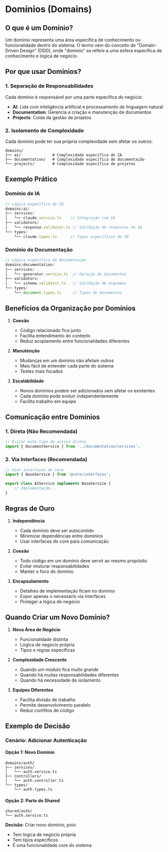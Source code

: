 # Domínios (Domains)

## O que é um Domínio?

Um domínio representa uma área específica de conhecimento ou funcionalidade dentro do sistema. O termo vem do conceito de "Domain-Driven Design" (DDD), onde "domínio" se refere a uma esfera específica de conhecimento e lógica de negócio.

## Por que usar Domínios?

### 1. Separação de Responsabilidades
Cada domínio é responsável por uma parte específica do negócio:

- **AI**: Lida com inteligência artificial e processamento de linguagem natural
- **Documentation**: Gerencia a criação e manutenção de documentos
- **Projects**: Cuida da gestão de projetos

### 2. Isolamento de Complexidade
Cada domínio pode ter sua própria complexidade sem afetar os outros:

```
domains/
├── ai/              # Complexidade específica de IA
├── documentation/   # Complexidade específica de documentação
└── projects/        # Complexidade específica de projetos
```

## Exemplo Prático

### Domínio de IA
```typescript
// Lógica específica de IA
domains/ai/
├── services/
│   └── claude.service.ts    // Integração com IA
├── validators/
│   └── response.validator.ts // Validação de respostas da IA
└── types/
    └── claude.types.ts      // Tipos específicos de IA
```

### Domínio de Documentação
```typescript
// Lógica específica de documentação
domains/documentation/
├── services/
│   └── generator.service.ts  // Geração de documentos
├── validators/
│   └── schema.validator.ts   // Validação de esquemas
└── types/
    └── document.types.ts     // Tipos de documentos
```

## Benefícios da Organização por Domínios

1. **Coesão**
   - Código relacionado fica junto
   - Facilita entendimento do contexto
   - Reduz acoplamento entre funcionalidades diferentes

2. **Manutenção**
   - Mudanças em um domínio não afetam outros
   - Mais fácil de entender cada parte do sistema
   - Testes mais focados

3. **Escalabilidade**
   - Novos domínios podem ser adicionados sem afetar os existentes
   - Cada domínio pode evoluir independentemente
   - Facilita trabalho em equipe

## Comunicação entre Domínios

### 1. Direta (Não Recomendada)
```typescript
// Evitar este tipo de acesso direto
import { DocumentService } from '../documentation/services';
```

### 2. Via Interfaces (Recomendada)
```typescript
// Usar interfaces do core
import { BaseService } from '@core/interfaces';

export class AIService implements BaseService {
    // Implementação...
}
```

## Regras de Ouro

1. **Independência**
   - Cada domínio deve ser autocontido
   - Minimizar dependências entre domínios
   - Usar interfaces do core para comunicação

2. **Coesão**
   - Todo código em um domínio deve servir ao mesmo propósito
   - Evitar misturar responsabilidades
   - Manter o foco do domínio

3. **Encapsulamento**
   - Detalhes de implementação ficam no domínio
   - Expor apenas o necessário via interfaces
   - Proteger a lógica de negócio

## Quando Criar um Novo Domínio?

1. **Nova Área de Negócio**
   - Funcionalidade distinta
   - Lógica de negócio própria
   - Tipos e regras específicas

2. **Complexidade Crescente**
   - Quando um módulo fica muito grande
   - Quando há muitas responsabilidades diferentes
   - Quando há necessidade de isolamento

3. **Equipes Diferentes**
   - Facilita divisão de trabalho
   - Permite desenvolvimento paralelo
   - Reduz conflitos de código

## Exemplo de Decisão

### Cenário: Adicionar Autenticação

#### Opção 1: Novo Domínio
```
domains/auth/
├── services/
│   └── auth.service.ts
├── controllers/
│   └── auth.controller.ts
└── types/
    └── auth.types.ts
```

#### Opção 2: Parte do Shared
```
shared/auth/
└── auth.service.ts
```

**Decisão**: Criar novo domínio, pois:
- Tem lógica de negócio própria
- Tem tipos específicos
- É uma funcionalidade core do sistema 